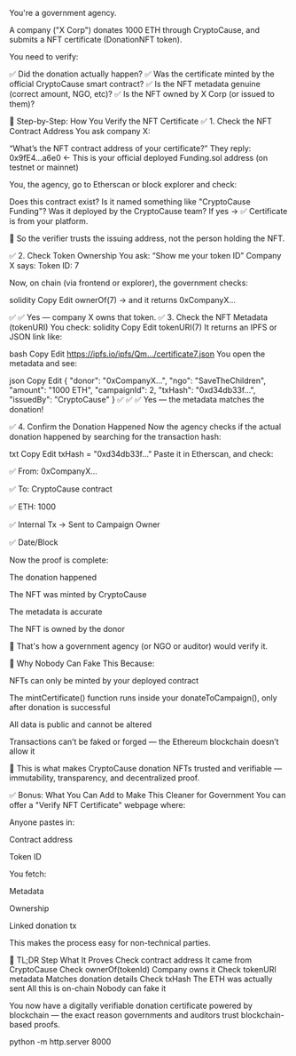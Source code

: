 You're a government agency.

A company ("X Corp") donates 1000 ETH through CryptoCause, and submits a NFT certificate (DonationNFT token).

You need to verify:

✅ Did the donation actually happen?
✅ Was the certificate minted by the official CryptoCause smart contract?
✅ Is the NFT metadata genuine (correct amount, NGO, etc)?
✅ Is the NFT owned by X Corp (or issued to them)?

🔗 Step-by-Step: How You Verify the NFT Certificate
✅ 1. Check the NFT Contract Address
You ask company X:

“What’s the NFT contract address of your certificate?”
They reply:
0x9fE4...a6e0 ← This is your official deployed Funding.sol address (on testnet or mainnet)

You, the agency, go to Etherscan or block explorer and check:

Does this contract exist?
Is it named something like "CryptoCause Funding"?
Was it deployed by the CryptoCause team?
If yes → ✅ Certificate is from your platform.

📌 So the verifier trusts the issuing address, not the person holding the NFT.

✅ 2. Check Token Ownership
You ask:
“Show me your token ID”
Company X says:
Token ID: 7

Now, on chain (via frontend or explorer), the government checks:

solidity
Copy
Edit
ownerOf(7)
→ and it returns 0xCompanyX...

✅ ✅ Yes — company X owns that token.
✅ 3. Check the NFT Metadata (tokenURI)
You check:
solidity
Copy
Edit
tokenURI(7)
It returns an IPFS or JSON link like:

bash
Copy
Edit
https://ipfs.io/ipfs/Qm.../certificate7.json
You open the metadata and see:

json
Copy
Edit
{
  "donor": "0xCompanyX...",
  "ngo": "SaveTheChildren",
  "amount": "1000 ETH",
  "campaignId": 2,
  "txHash": "0xd34db33f...",
  "issuedBy": "CryptoCause"
}
✅ ✅ ✅ Yes — the metadata matches the donation!

✅ 4. Confirm the Donation Happened
Now the agency checks if the actual donation happened by searching for the transaction hash:

txt
Copy
Edit
txHash = "0xd34db33f..."
Paste it in Etherscan, and check:

✅ From: 0xCompanyX...

✅ To: CryptoCause contract

✅ ETH: 1000

✅ Internal Tx → Sent to Campaign Owner

✅ Date/Block

Now the proof is complete:

The donation happened

The NFT was minted by CryptoCause

The metadata is accurate

The NFT is owned by the donor

🎯 That's how a government agency (or NGO or auditor) would verify it.

🔐 Why Nobody Can Fake This
Because:

NFTs can only be minted by your deployed contract

The mintCertificate() function runs inside your donateToCampaign(), only after donation is successful

All data is public and cannot be altered

Transactions can’t be faked or forged — the Ethereum blockchain doesn’t allow it

🤝 This is what makes CryptoCause donation NFTs trusted and verifiable — immutability, transparency, and decentralized proof.

✅ Bonus: What You Can Add to Make This Cleaner for Government
You can offer a "Verify NFT Certificate" webpage where:

Anyone pastes in:

Contract address

Token ID

You fetch:

Metadata

Ownership

Linked donation tx

This makes the process easy for non-technical parties.

🧾 TL;DR
Step	What It Proves
Check contract address	It came from CryptoCause
Check ownerOf(tokenId)	Company owns it
Check tokenURI metadata	Matches donation details
Check txHash	The ETH was actually sent
All this is on-chain	Nobody can fake it

You now have a digitally verifiable donation certificate powered by blockchain — the exact reason governments and auditors trust blockchain-based proofs.


python -m http.server 8000